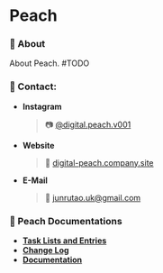 # Peach

### :peach: About

About Peach. #TODO

### :peach: Contact:
- __Instagram__
    > :camera: [@digital.peach.v001](https://www.instagram.com/digital.peach.v001/)
- __Website__
    > :peach: [digital-peach.company.site](https://digital-peach.company.site)
- __E-Mail__
    > :e-mail: junrutao.uk@gmail.com


### :peach: Peach Documentations

- [__Task Lists and Entries__](./peach/README.md#Peach-Dev-Tasks)
- [__Change Log__](./peach/dev_changeLogs/ChangeLog.md)
- [__Documentation__](./docs/README.md)